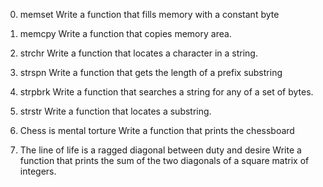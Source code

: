 0. memset
Write a function that fills memory with a constant byte

1. memcpy
Write a function that copies memory area.

2. strchr
Write a function that locates a character in a string.

3. strspn
Write a function that gets the length of a prefix substring

4. strpbrk
Write a function that searches a string for any of a set of bytes.

5. strstr
Write a function that locates a substring.

6. Chess is mental torture
Write a function that prints the chessboard

7. The line of life is a ragged diagonal between duty and desire
Write a function that prints the sum of the two diagonals of a square matrix of integers.
